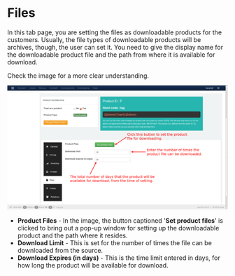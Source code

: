 # Files

In this tab page, you are setting the files as downloadable products for the customers. Usually, the file types of downloadable products will be archives, though, the user can set it. You need to give the display name for the downloadable product file and the path from where it is available for download.

Check the image for a more clear understanding.

![Downloadable Files](product_down_files_1.png)

* **Product Files** - In the image, the button captioned '**Set product files**' is clicked to bring out a pop-up window for setting up the downloadable product and the path where it resides.
* **Download Limit** - This is set for the number of times the file can be downloaded from the source.
* **Download Expires (in days)** - This is the time limit entered in days, for how long the product will be available for download.